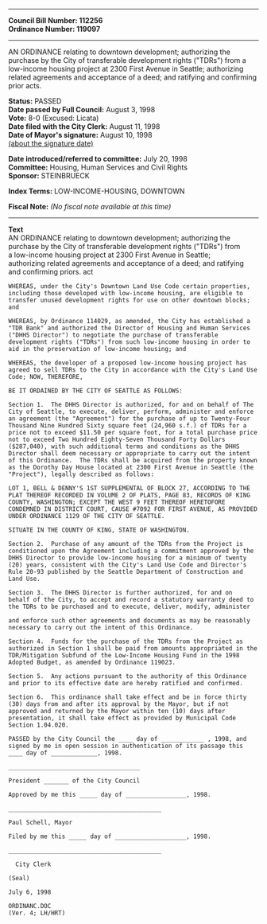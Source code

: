 * * * * *  
  
**Council Bill Number: [](#h0)[](#h2)112256**   
**Ordinance Number: 119097**  
  
* * * * *  
  
AN ORDINANCE relating to downtown development; authorizing the purchase by the City of transferable development rights ("TDRs") from a low-income housing project at 2300 First Avenue in Seattle; authorizing related agreements and acceptance of a deed; and ratifying and confirming prior acts.  
  
**Status:** PASSED   
**Date passed by Full Council:** August 3, 1998   
**Vote:** 8-0 (Excused: Licata)   
**Date filed with the City Clerk:** August 11, 1998   
**Date of Mayor's signature:** August 10, 1998   
[(about the signature date)](/~public/approvaldate.htm)   
  
  
**Date introduced/referred to committee:** July 20, 1998   
**Committee:** Housing, Human Services and Civil Rights   
**Sponsor:** STEINBRUECK   
  
**Index Terms:** LOW-INCOME-HOUSING, DOWNTOWN  
  
**Fiscal Note:** *(No fiscal note available at this time)*  
  
* * * * *  
  
**Text**  
    AN ORDINANCE relating to downtown development; authorizing the  
    purchase by the City of transferable development rights ("TDRs") from  
    a low-income housing project at 2300 First Avenue in Seattle;  
    authorizing related agreements and acceptance of a deed; and ratifying  
    and confirming priors. act  
  
    WHEREAS, under the City's Downtown Land Use Code certain properties,  
    including those developed with low-income housing, are eligible to  
    transfer unused development rights for use on other downtown blocks;  
    and  
  
    WHEREAS, by Ordinance 114029, as amended, the City has established a  
    "TDR Bank" and authorized the Director of Housing and Human Services  
    ("DHHS Director") to negotiate the purchase of transferable  
    development rights ("TDRs") from such low-income housing in order to  
    aid in the preservation of low-income housing; and  
  
    WHEREAS, the developer of a proposed low-income housing project has  
    agreed to sell TDRs to the City in accordance with the City's Land Use  
    Code; NOW, THEREFORE,  
  
    BE IT ORDAINED BY THE CITY OF SEATTLE AS FOLLOWS:  
  
    Section 1.  The DHHS Director is authorized, for and on behalf of The  
    City of Seattle, to execute, deliver, perform, administer and enforce  
    an agreement (the "Agreement") for the purchase of up to Twenty-Four  
    Thousand Nine Hundred Sixty square feet (24,960 s.f.) of TDRs for a  
    price not to exceed $11.50 per square foot, for a total purchase price  
    not to exceed Two Hundred Eighty-Seven Thousand Forty Dollars  
    ($287,040), with such additional terms and conditions as the DHHS  
    Director shall deem necessary or appropriate to carry out the intent  
    of this Ordinance.  The TDRs shall be acquired from the property known  
    as the Dorothy Day House located at 2300 First Avenue in Seattle (the  
    "Project"), legally described as follows:  
  
    LOT 1, BELL & DENNY'S 1ST SUPPLEMENTAL OF BLOCK 27, ACCORDING TO THE  
    PLAT THEREOF RECORDED IN VOLUME 2 OF PLATS, PAGE 83, RECORDS OF KING  
    COUNTY, WASHINGTON; EXCEPT THE WEST 9 FEET THEREOF HERETOFORE  
    CONDEMNED IN DISTRICT COURT, CAUSE #7092 FOR FIRST AVENUE, AS PROVIDED  
    UNDER ORDINANCE 1129 OF THE CITY OF SEATTLE.  
  
    SITUATE IN THE COUNTY OF KING, STATE OF WASHINGTON.  
  
    Section 2.  Purchase of any amount of the TDRs from the Project is  
    conditioned upon the Agreement including a commitment approved by the  
    DHHS Director to provide low-income housing for a minimum of twenty  
    (20) years, consistent with the City's Land Use Code and Director's  
    Rule 20-93 published by the Seattle Department of Construction and  
    Land Use.  
  
    Section 3.  The DHHS Director is further authorized, for and on  
    behalf of the City, to accept and record a statutory warranty deed to  
    the TDRs to be purchased and to execute, deliver, modify, administer  
  
    and enforce such other agreements and documents as may be reasonably  
    necessary to carry out the intent of this Ordinance.  
  
    Section 4.  Funds for the purchase of the TDRs from the Project as  
    authorized in Section 1 shall be paid from amounts appropriated in the  
    TDR/Mitigation Subfund of the Low-Income Housing Fund in the 1998  
    Adopted Budget, as amended by Ordinance 119023.  
  
    Section 5.  Any actions pursuant to the authority of this Ordinance  
    and prior to its effective date are hereby ratified and confirmed.  
  
    Section 6.  This ordinance shall take effect and be in force thirty  
    (30) days from and after its approval by the Mayor, but if not  
    approved and returned by the Mayor within ten (10) days after  
    presentation, it shall take effect as provided by Municipal Code  
    Section 1.04.020.  
  
    PASSED by the City Council the ____ day of ____________ , 1998, and  
    signed by me in open session in authentication of its passage this  
    ____ day of _____________, 1998.  
  
    _____________________________________  
  
    President _______ of the City Council  
  
    Approved by me this _____ day of _________________, 1998.  
  
    ___________________________________________  
  
    Paul Schell, Mayor  
  
    Filed by me this _____ day of ____________________, 1998.  
  
    ___________________________________________  
  
      City Clerk  
  
    (Seal)  
  
    July 6, 1998  
  
    ORDINANC.DOC  
    (Ver. 4; LH/HRT)  
